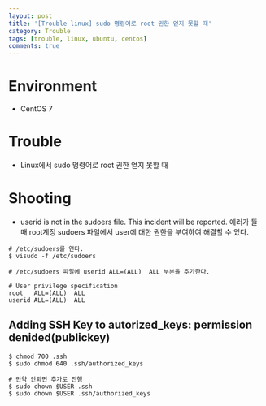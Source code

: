 ```yaml
---
layout: post
title: '[Trouble linux] sudo 명령어로 root 권한 얻지 못할 때'
category: Trouble
tags: [trouble, linux, ubuntu, centos]
comments: true
---
```


# Environment
- CentOS 7

# Trouble 
- Linux에서 sudo 명령어로 root 권한 얻지 못할 때

# Shooting
- userid is not in the sudoers file. This incident will be reported. 에러가 뜰 때 root계정 sudoers 파일에서 user에 대한 권한을 부여하여 해결할 수 있다.

~~~shell
# /etc/sudoers를 연다.
$ visudo -f /etc/sudoers
~~~

~~~shell
# /etc/sudoers 파일에 userid ALL=(ALL)  ALL 부분을 추가한다.

# User privilege specification
root   ALL=(ALL)  ALL
userid ALL=(ALL)  ALL
~~~

## Adding SSH Key to autorized_keys: permission denided(publickey)

~~~shell
$ chmod 700 .ssh
$ sudo chmod 640 .ssh/authorized_keys

# 만약 안되면 추가로 진행
$ sudo chown $USER .ssh
$ sudo chown $USER .ssh/authorized_keys
~~~
